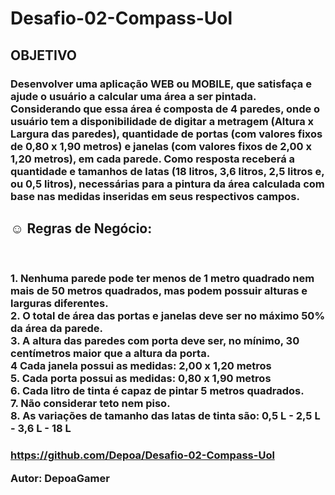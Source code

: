 # Desafio-02-Compass-Uol
<h2>OBJETIVO</h2>
<h3>Desenvolver uma aplicação WEB ou MOBILE, que satisfaça e ajude o usuário a calcular uma área a ser pintada.
Considerando que essa área é composta de 4 paredes, onde o usuário tem a disponibilidade de digitar a metragem (Altura x Largura das paredes), quantidade de portas (com valores fixos de 0,80 x 1,90 metros) e janelas (com valores fixos de 2,00 x 1,20 metros), em cada parede.
Como resposta receberá a quantidade e tamanhos de latas (18 litros, 3,6 litros, 2,5 litros e, ou 0,5 litros), necessárias para a pintura da área  calculada com base nas medidas inseridas em seus respectivos campos.</h3>
 <h2>☺ Regras de Negócio:</h2><br>
<h3>1. Nenhuma parede pode ter menos de 1 metro quadrado nem mais de 50 metros quadrados, mas podem possuir alturas e larguras diferentes.<br>
2. O total de área das portas e janelas deve ser no máximo 50% da área da parede.<br>
3. A altura das paredes com porta deve ser, no mínimo, 30 centímetros maior que a altura da porta.<br>
4 Cada janela possui as medidas: 2,00 x 1,20 metros<br>
5. Cada porta possui as medidas: 0,80 x 1,90 metros<br>
6. Cada litro de tinta é capaz de pintar 5 metros quadrados.<br>
7. Não considerar teto nem piso.<br>
8. As variações de tamanho das latas de tinta são: 0,5 L - 2,5 L - 3,6 L - 18 L<br><h3>


https://github.com/Depoa/Desafio-02-Compass-Uol





Autor: DepoaGamer
